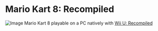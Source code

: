 # Mario Kart 8: Recompiled
![Image](https://github.com/user-attachments/assets/98c91b55-5305-44f0-8818-f9faf4177ee8)
Mario Kart 8 playable on a PC natively with [Wii U: Recompiled](https://github.com/DYCAMAX/WiiU-Recompiled)
